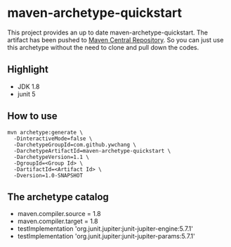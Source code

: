 # maven-archetype-quickstart

This project provides an up to date maven-archetype-quickstart. The artifact has been pushed to [Maven Central Repository](https://search.maven.org/artifact/com.github.ywchang/maven-archetype-quickstart). So you can just use this archetype without the need to clone and pull down the codes.

## Highlight

* JDK 1.8
* junit 5

## How to use

```shell script
mvn archetype:generate \
  -DinteractiveMode=false \
  -DarchetypeGroupId=com.github.ywchang \
  -DarchetypeArtifactId=maven-archetype-quickstart \
  -DarchetypeVersion=1.1 \
  -DgroupId=<Group Id> \
  -DartifactId=<Artifact Id> \
  -Dversion=1.0-SNAPSHOT
``` 

## The archetype catalog

* maven.compiler.source = 1.8
* maven.compiler.target = 1.8
* testImplementation 'org.junit.jupiter:junit-jupiter-engine:5.7.1'
* testImplementation 'org.junit.jupiter:junit-jupiter-params:5.7.1'
